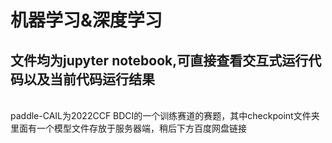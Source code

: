 # 机器学习&深度学习
## 文件均为jupyter notebook,可直接查看交互式运行代码以及当前代码运行结果

<br> paddle-CAIL为2022CCF BDCI的一个训练赛道的赛题，其中checkpoint文件夹里面有一个模型文件存放于服务器端，稍后下方百度网盘链接 <br>
